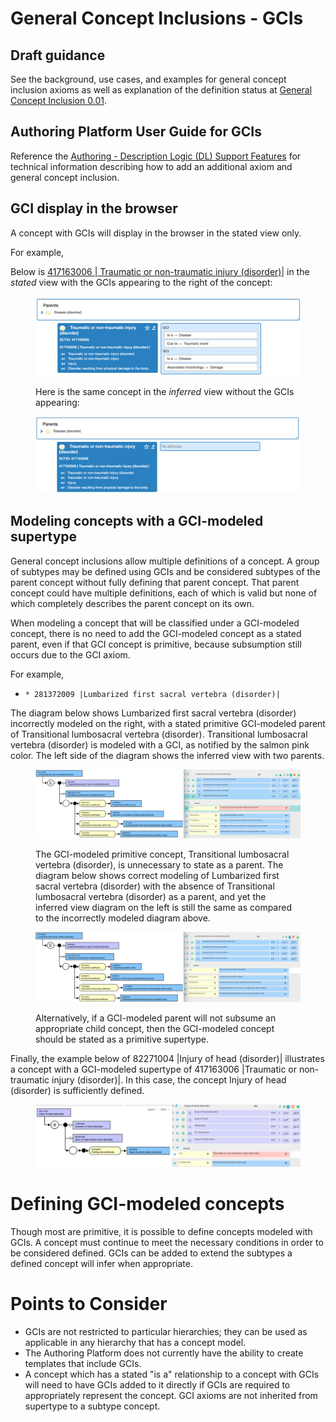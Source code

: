 # General Concept Inclusions - GCIs

## Draft guidance

See the background, use cases, and examples for general concept inclusion axioms as well as explanation of the definition status at [General Concept Inclusion 0.01](https://docs.google.com/document/d/1-Tvswkw5USXydVWpBsT3iORdOFzx3qKAyownS4Enor4/edit).

## Authoring Platform User Guide for GCIs

Reference the [Authoring - Description Logic (DL) Support Features](https://prod-confluence.ihtsdotools.org/display/SIAPUG/Authoring+-+Description+Logic+%28DL%29+Support+Features) for technical information describing how to add an additional axiom and general concept inclusion.

## GCI display in the browser

A concept with GCIs will display in the browser in the stated view only. 

For example, 

Below is [ 417163006 | Traumatic or non-traumatic injury (disorder)|](http://snomed.info/id/417163006 "417163006 | Traumatic or non-traumatic injury \(disorder\) |") in the _stated_ view with the GCIs appearing to the right of the concept:

<figure><img src="images/174691746.png" alt="" title=""><figcaption><p>Here is the same concept in the <em>inferred</em> view without the GCIs appearing:</p></figcaption></figure>

  

  

<figure><img src="images/174691745.png" alt="" title=""></figure>

  

  

## Modeling concepts with a GCI-modeled supertype

General concept inclusions allow multiple definitions of a concept. A group of subtypes may be defined using GCIs and be considered subtypes of the parent concept without fully defining that parent concept. That parent concept could have multiple definitions, each of which is valid but none of which completely describes the parent concept on its own. 

When modeling a concept that will be classified under a GCI-modeled concept, there is no need to add the GCI-modeled concept as a stated parent, even if that GCI concept is primitive, because subsumption still occurs due to the GCI axiom.

For example,

  *     * 281372009 |Lumbarized first sacral vertebra (disorder)|

The diagram below shows Lumbarized first sacral vertebra (disorder) incorrectly modeled on the right, with a stated primitive GCI-modeled parent of Transitional lumbosacral vertebra (disorder). Transitional lumbosacral vertebra (disorder) is modeled with a GCI, as notified by the salmon pink color. The left side of the diagram shows the inferred view with two parents. 

  

<figure><img src="images/174691743.png" alt="" title=""><figcaption><p>The GCI-modeled primitive concept, Transitional lumbosacral vertebra (disorder), is unnecessary to state as a parent. The diagram below shows correct modeling of Lumbarized first sacral vertebra (disorder) with the absence of Transitional lumbosacral vertebra (disorder) as a parent, and yet the inferred view diagram on the left is still the same as compared to the incorrectly modeled diagram above.</p></figcaption></figure>

  

<figure><img src="images/174691742.png" alt="" title=""><figcaption><p>Alternatively, if a GCI-modeled parent will not subsume an appropriate child concept, then the GCI-modeled concept should be stated as a primitive supertype.</p></figcaption></figure>

  

  

  

  

Finally, the example below of 82271004 |Injury of head (disorder)| illustrates a concept with a GCI-modeled supertype of 417163006 |Traumatic or non-traumatic injury (disorder)|. In this case, the concept Injury of head (disorder) is sufficiently defined.

<figure><img src="images/174691739.png" alt="" title=""></figure>

# Defining GCI-modeled concepts

Though most are primitive, it is possible to define concepts modeled with GCIs. A concept must continue to meet the necessary conditions in order to be considered defined. GCIs can be added to extend the subtypes a defined concept will infer when appropriate. 

# Points to Consider

  * GCIs are not restricted to particular hierarchies; they can be used as applicable in any hierarchy that has a concept model. 
  * The Authoring Platform does not currently have the ability to create templates that include GCIs.
  * A concept which has a stated "is a" relationship to a concept with GCIs will need to have GCIs added to it directly if GCIs are required to appropriately represent the concept. GCI axioms are not inherited from supertype to a subtype concept.

